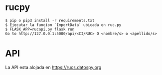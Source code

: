# rucpy
```
$ pip o pip3 install -r requirements.txt
$ Ejecutar la funcion `ImportData` ubicada en ruc.py
$ FLASK_APP=rucapi.py flask run
Go to http://127.0.0.1:5000/api/<CI/RUC> O <nombre/s> o <apellido/s> 
```
# API

La API esta alojada en https://rucs.datospy.org

